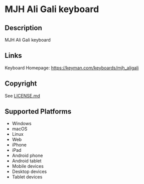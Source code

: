 MJH Ali Gali keyboard
==============

Description
-----------
MJH Ali Gali keyboard

Links
-----
Keyboard Homepage: https://keyman.com/keyboards/mjh_aligali

Copyright
---------
See [LICENSE.md](LICENSE.md)

Supported Platforms
-------------------
 * Windows
 * macOS
 * Linux
 * Web
 * iPhone
 * iPad
 * Android phone
 * Android tablet
 * Mobile devices
 * Desktop devices
 * Tablet devices

